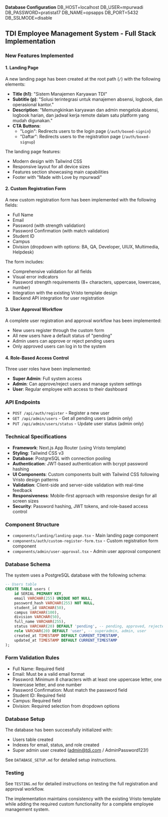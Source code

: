 **Database Configuration**
DB_HOST=localhost
DB_USER=mpurwadi
DB_PASSWORD=pratista17
DB_NAME=opsapps
DB_PORT=5432
DB_SSLMODE=disable

## TDI Employee Management System - Full Stack Implementation

### New Features Implemented

#### 1. Landing Page
A new landing page has been created at the root path (`/`) with the following elements:
- **Title (h1)**: "Sistem Manajemen Karyawan TDI"
- **Subtitle (p)**: "Solusi terintegrasi untuk manajemen absensi, logbook, dan operasional kantor."
- **Description**: "Memungkinkan karyawan dan admin mengelola absensi, logbook harian, dan jadwal kerja remote dalam satu platform yang mudah digunakan."
- **CTA Buttons**:
  - "Login": Redirects users to the login page (`/auth/boxed-signin`)
  - "Daftar": Redirects users to the registration page (`/auth/boxed-signup`)

The landing page features:
- Modern design with Tailwind CSS
- Responsive layout for all device sizes
- Features section showcasing main capabilities
- Footer with "Made with Love by mpurwadi"

#### 2. Custom Registration Form
A new custom registration form has been implemented with the following fields:
- Full Name
- Email
- Password (with strength validation)
- Password Confirmation (with match validation)
- Student ID
- Campus
- Division (dropdown with options: BA, QA, Developer, UIUX, Multimedia, Helpdesk)

The form includes:
- Comprehensive validation for all fields
- Visual error indicators
- Password strength requirements (8+ characters, uppercase, lowercase, number)
- Integration with the existing Vristo template design
- Backend API integration for user registration

#### 3. User Approval Workflow
A complete user registration and approval workflow has been implemented:
- New users register through the custom form
- All new users have a default status of "pending"
- Admin users can approve or reject pending users
- Only approved users can log in to the system

#### 4. Role-Based Access Control
Three user roles have been implemented:
- **Super Admin**: Full system access
- **Admin**: Can approve/reject users and manage system settings
- **User**: Regular employee with access to their dashboard


### API Endpoints
- `POST /api/auth/register` - Register a new user
- `GET /api/admin/users` - Get all pending users (admin only)
- `PUT /api/admin/users/status` - Update user status (admin only)

### Technical Specifications
- **Framework**: Next.js App Router (using Vristo template)
- **Styling**: Tailwind CSS v3
- **Database**: PostgreSQL with connection pooling
- **Authentication**: JWT-based authentication with bcrypt password hashing
- **UI Components**: Custom components built with Tailwind CSS following Vristo design patterns
- **Validation**: Client-side and server-side validation with real-time feedback
- **Responsiveness**: Mobile-first approach with responsive design for all screen sizes
- **Security**: Password hashing, JWT tokens, and role-based access control

### Component Structure
- `components/landing/landing-page.tsx` - Main landing page component
- `components/auth/custom-register-form.tsx` - Custom registration form component
- `components/admin/user-approval.tsx` - Admin user approval component

### Database Schema
The system uses a PostgreSQL database with the following schema:

```sql
-- Users table
CREATE TABLE users (
    id SERIAL PRIMARY KEY,
    email VARCHAR(255) UNIQUE NOT NULL,
    password_hash VARCHAR(255) NOT NULL,
    student_id VARCHAR(50),
    campus VARCHAR(100),
    division VARCHAR(50),
    full_name VARCHAR(255),
    status VARCHAR(20) DEFAULT 'pending', -- pending, approved, rejected
    role VARCHAR(20) DEFAULT 'user', -- superadmin, admin, user
    created_at TIMESTAMP DEFAULT CURRENT_TIMESTAMP,
    updated_at TIMESTAMP DEFAULT CURRENT_TIMESTAMP
);
```

### Form Validation Rules
- Full Name: Required field
- Email: Must be a valid email format
- Password: Minimum 8 characters with at least one uppercase letter, one lowercase letter, and one number
- Password Confirmation: Must match the password field
- Student ID: Required field
- Campus: Required field
- Division: Required selection from dropdown options

### Database Setup
The database has been successfully initialized with:
- Users table created
- Indexes for email, status, and role created
- Super admin user created (admin@tdi.com / AdminPassword123!)

See `DATABASE_SETUP.md` for detailed setup instructions.

### Testing
See `TESTING.md` for detailed instructions on testing the full registration and approval workflow.

The implementation maintains consistency with the existing Vristo template while adding the required custom functionality for a complete employee management system.


